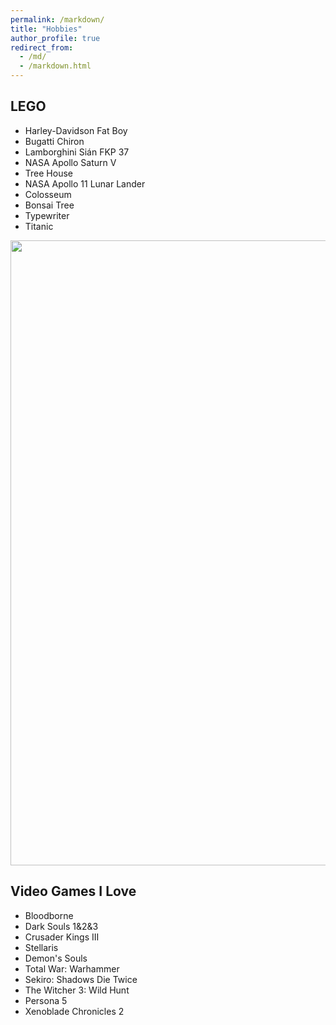 ```yaml
---
permalink: /markdown/
title: "Hobbies"
author_profile: true
redirect_from: 
  - /md/
  - /markdown.html
---
```


## LEGO

* Harley-Davidson Fat Boy
* Bugatti Chiron
* Lamborghini Sián FKP 37
* NASA Apollo Saturn V
* Tree House
* NASA Apollo 11 Lunar Lander
* Colosseum
* Bonsai Tree
* Typewriter
* Titanic

<img src='/images/lego.png' width='1000'>

## Video Games I Love
* Bloodborne
* Dark Souls 1&2&3
* Crusader Kings III
* Stellaris
* Demon's Souls
* Total War: Warhammer
* Sekiro: Shadows Die Twice
* The Witcher 3: Wild Hunt
* Persona 5
* Xenoblade Chronicles 2
